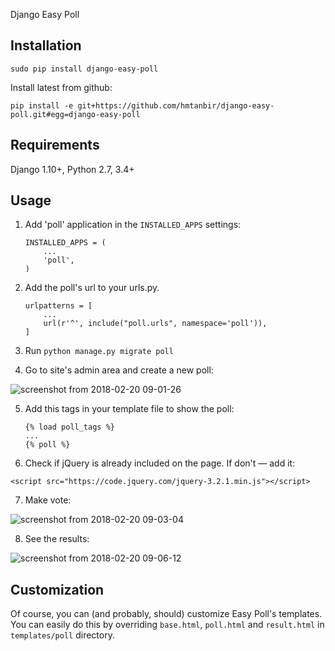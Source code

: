 Django Easy Poll

Installation
------------

```
sudo pip install django-easy-poll
```

Install latest from github:
```
pip install -e git+https://github.com/hmtanbir/django-easy-poll.git#egg=django-easy-poll
```

Requirements
------------
Django 1.10+, Python 2.7, 3.4+

Usage
-----

1. Add 'poll' application in the ``INSTALLED_APPS`` settings:

    ```
    INSTALLED_APPS = (
        ...
        'poll',
    )
    ```

2. Add the poll's url to your urls.py.

    ```
    urlpatterns = [
        ...        
        url(r'^', include("poll.urls", namespace='poll')),
    ]
    ```

3. Run ```python manage.py migrate poll```

4. Go to site's admin area and create a new poll:

![screenshot from 2018-02-20 09-01-26](https://user-images.githubusercontent.com/14236200/36405904-5cac302c-161d-11e8-8217-4a0919edf7f3.png)

5. Add this tags in your template file to show the poll:

    ```
    {% load poll_tags %}
    ...
    {% poll %}
    ```

6. Check if jQuery is already included on the page. If don't — add it:
```
<script src="https://code.jquery.com/jquery-3.2.1.min.js"></script>
```


7. Make vote:

![screenshot from 2018-02-20 09-03-04](https://user-images.githubusercontent.com/14236200/36405922-851ae0a8-161d-11e8-8151-cda995757b53.png)

8. See the results:

![screenshot from 2018-02-20 09-06-12](https://user-images.githubusercontent.com/14236200/36405923-854cf7f0-161d-11e8-90a9-31ef13390423.png)

Customization
-------------

Of course, you can (and probably, should) customize Easy Poll's templates. You can easily do this by overriding `base.html`, `poll.html` and `result.html` in `templates/poll` directory.





